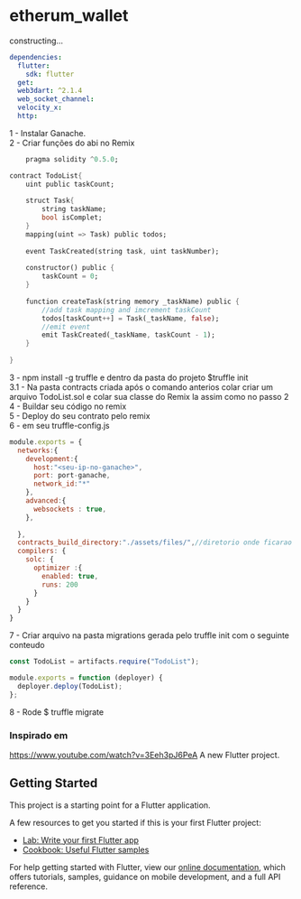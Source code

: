 # etherum_wallet
constructing...
```yaml 
dependencies:
  flutter:
    sdk: flutter
  get:
  web3dart: ^2.1.4
  web_socket_channel:
  velocity_x:
  http:
```

1 - Instalar Ganache.  
2 - Criar funções do abi no Remix 
```dart
    pragma solidity ^0.5.0;

contract TodoList{
    uint public taskCount;
    
    struct Task{
        string taskName;
        bool isComplet;
    }
    mapping(uint => Task) public todos;
    
    event TaskCreated(string task, uint taskNumber);
    
    constructor() public {
        taskCount = 0;
    }
    
    function createTask(string memory _taskName) public {
        //add task mapping and imcrement taskCount
        todos[taskCount++] = Task(_taskName, false);
        //emit event
        emit TaskCreated(_taskName, taskCount - 1);
    }
    
}
```  
3 - npm install -g truffle  e
dentro da pasta do projeto $truffle init  
3.1 - Na pasta contracts criada após o comando anterios colar criar um arquivo TodoList.sol e colar sua classe do Remix la assim como no passo 2  
4 - Buildar seu código no remix  
5 - Deploy do seu contrato pelo remix  
6 - em seu truffle-config.js  
```js
module.exports = {
  networks:{
    development:{
      host:"<seu-ip-no-ganache>",
      port: port-ganache,
      network_id:"*"
    },
    advanced:{
      websockets : true,
    },
    
  },
  contracts_build_directory:"./assets/files/",//diretorio onde ficarao os arquivos abi *.json
  compilers: {
    solc: {
      optimizer :{
        enabled: true,
        runs: 200
      }
    }
  }
}
```  
7 - Criar arquivo na pasta migrations gerada pelo truffle init com o seguinte conteudo
```js
const TodoList = artifacts.require("TodoList");

module.exports = function (deployer) {
  deployer.deploy(TodoList);
};
```  
8 - Rode $ truffle migrate 

### Inspirado em
https://www.youtube.com/watch?v=3Eeh3pJ6PeA
A new Flutter project.

## Getting Started

This project is a starting point for a Flutter application.

A few resources to get you started if this is your first Flutter project:

- [Lab: Write your first Flutter app](https://flutter.dev/docs/get-started/codelab)
- [Cookbook: Useful Flutter samples](https://flutter.dev/docs/cookbook)

For help getting started with Flutter, view our
[online documentation](https://flutter.dev/docs), which offers tutorials,
samples, guidance on mobile development, and a full API reference.
